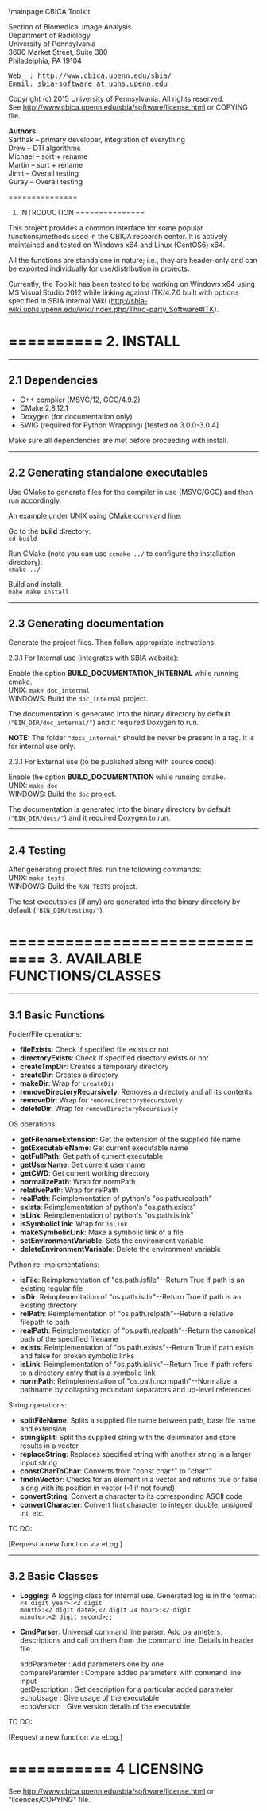 \mainpage CBICA Toolkit

Section of Biomedical Image Analysis <br>
Department of Radiology <br>
University of Pennsylvania <br>
3600 Market Street, Suite 380 <br>
Philadelphia, PA 19104 <br>

<pre>
Web  : http://www.cbica.upenn.edu/sbia/
Email: <a href="mailto:sbia-software@uphs.upenn.edu">sbia-software at uphs.upenn.edu</a> 
</pre>

Copyright (c) 2015 University of Pennsylvania. All rights reserved. <br>
See http://www.cbica.upenn.edu/sbia/software/license.html or COPYING file.

<b> Authors: </b><br>
Sarthak – primary developer, integration of everything <br>
Drew    – DTI algorithms <br>
Michael – sort + rename <br>
Martin  – sort + rename <br>
Jimit   – Overall testing <br>
Guray   – Overall testing <br>


===============
1. INTRODUCTION
===============

This project provides a common interface for some popular functions/methods used in the CBICA research center. It is actively maintained and tested on
Windows x64 and Linux (CentOS6) x64. 

All the functions are standalone in nature; i.e., they are header-only and can be exported individually for use/distribution in projects.

Currently, the Toolkit has been tested to be working on Windows x64 using MS Visual Studio 2012 while linking against ITK/4.7.0 built with options
specified in SBIA internal Wiki (http://sbia-wiki.uphs.upenn.edu/wiki/index.php/Third-party_Software#ITK).


==========
2. INSTALL    
==========

----------------
2.1 Dependencies
----------------

- C++ complier (MSVC/12, GCC/4.9.2)
- CMake 2.8.12.1
- Doxygen (for documentation only)
- SWIG (required for Python Wrapping) [tested on 3.0.0-3.0.4]

Make sure all dependencies are met before proceeding with install.

-------------------------------------
2.2 Generating standalone executables
-------------------------------------

Use CMake to generate files for the compiler in use (MSVC/GCC) and then run accordingly.

An example under UNIX using CMake command line:

Go to the <b>build</b> directory:<br>
<code>cd build</code>

Run CMake (note you can use <code>ccmake ../</code> to configure the installation directory):<br>
<code>cmake ../</code>

Build and install:<br>
<code>make 
make install</code>

----------------------------
2.3 Generating documentation
----------------------------

Generate the project files. Then follow appropriate instructions:

2.3.1 For Internal use (integrates with SBIA website):

Enable the option <b>BUILD_DOCUMENTATION_INTERNAL</b> while running cmake.<br>
UNIX: <code>make doc_internal</code><br>
WINDOWS: Build the <code>doc_internal</code> project.

The documentation is generated into the binary directory by default (<code>"BIN_DIR/doc_internal/"</code>) and it required Doxygen to run.

<b>NOTE:</b> The folder <code>"docs_internal"</code> should be never be present in a tag. It is for internal use only.

2.3.1 For External use (to be published along with source code):

Enable the option <b>BUILD_DOCUMENTATION</b> while running cmake.<br>
UNIX: <code>make doc</code><br>
WINDOWS: Build the <code>doc</code> project.

The documentation is generated into the binary directory by default (<code>"BIN_DIR/docs/"</code>) and it required Doxygen to run.

-----------
2.4 Testing
-----------

After generating project files, run the following commands:<br>
UNIX: <code>make tests</code><br>
WINDOWS: Build the <code>RUN_TESTS</code> project.

The test executables (if any) are generated into the binary directory by default (<code>"BIN_DIR/testing/"</code>).


==============================
3. AVAILABLE FUNCTIONS/CLASSES    
==============================

-------------------
3.1 Basic Functions
-------------------

Folder/File operations:

- <b>fileExists</b>: Check if specified file exists or not
- <b>directoryExists</b>: Check if specified directory exists or not
- <b>createTmpDir</b>: Creates a temporary directory
- <b>createDir</b>: Creates a directory
- <b>makeDir</b>: Wrap for <code>createDir</code>
- <b>removeDirectoryRecursively</b>: Removes a directory and all its contents
- <b>removeDir</b>: Wrap for <code>removeDirectoryRecursively</code>
- <b>deleteDir</b>: Wrap for <code>removeDirectoryRecursively</code>

OS operations:

- <b>getFilenameExtension</b>: Get the extension of the supplied file name
- <b>getExecutableName</b>: Get current executable name
- <b>getFullPath</b>: Get path of current executable
- <b>getUserName</b>: Get current user name
- <b>getCWD</b>: Get current working directory
- <b>normalizePath</b>: Wrap for normPath
- <b>relativePath</b>: Wrap for relPath
- <b>realPath</b>: Reimplementation of python's "os.path.realpath"
- <b>exists</b>: Reimplementation of python's "os.path.exists"
- <b>isLink</b>: Reimplementation of python's "os.path.islink"
- <b>isSymbolicLink</b>: Wrap for <code>isLink</code>
- <b>makeSymbolicLink</b>: Make a symbolic link of a file
- <b>setEnvironmentVariable</b>: Sets the environment variable
- <b>deleteEnvironmentVariable</b>: Delete the environment variable

Python re-implementations: 

- <b>isFile</b>: Reimplementation of "os.path.isfile"--Return True if path is an existing regular file
- <b>isDir</b>: Reimplementation of "os.path.isdir"--Return True if path is an existing directory
- <b>relPath</b>: Reimplementation of "os.path.relpath"--Return a relative filepath to path
- <b>realPath</b>: Reimplementation of "os.path.realpath"--Return the canonical path of the specified filename
- <b>exists</b>: Reimplementation of "os.path.exists"--Return True if path exists and false for broken symbolic links
- <b>isLink</b>: Reimplementation of "os.path.islink"--Return True if path refers to a directory entry that is a symbolic link
- <b>normPath</b>: Reimplementation of "os.path.normpath"--Normalize a pathname by collapsing redundant separators and up-level references

String operations:

- <b>splitFileName</b>: Splits a supplied file name between path, base file name and extension
- <b>stringSplit</b>: Split the supplied string with the deliminator and store results in a vector
- <b>replaceString</b>: Replaces specified string with another string in a larger input string
- <b>constCharToChar</b>: Converts from "const char*" to "char*"
- <b>findInVector</b>: Checks for an element in a vector and returns true or false along with its position in vector (-1 if not found)
- <b>convertString</b>: Convert a character to its corresponding ASCII code
- <b>convertCharacter</b>: Convert first character to integer, double, unsigned int, etc.

TO DO:


[Request a new function via eLog.]

-------------------
3.2 Basic Classes
-------------------

- <b>Logging</b>: A logging class for internal use. Generated log is in the format: <br>
<CODE><4 digit year>:<2 digit month>:<2 digit date>,<2 digit 24 hour>:<2 digit minute>:<2 digit second>;<exe name>;<user name></CODE>

- <b>CmdParser</b>: Universal command line parser. Add parameters, descriptions and call on them from the command line. Details in header file.

	addParameter		: Add parameters one by one<br>
	compareParamter	: Compare added parameters with command line input<br>
	getDescription	: Get description for a particular added parameter<br>
	echoUsage			  : Give usage of the executable<br>
	echoVersion			: Give version details of the executable<br>

TO DO:


[Request a new function via eLog.]

===========
4 LICENSING
===========

  See http://www.cbica.upenn.edu/sbia/software/license.html or "licences/COPYING" file.